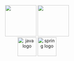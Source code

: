 <div align="center">
  <div>
    <a href="https://github.com/diogo-alvarenga"></a>
    <img height="100em" src="https://github-readme-stats.vercel.app/api?username=diogo-alvarenga&show_icons=true&theme=dark&include_all_commits=true&count_private=true">
    <img height="100em" src="https://github-readme-stats.vercel.app/api/top-langs/?username=diogo-alvarenga&layout=compact&langs_count=16&theme=dracula">
  </div>
  <div>
    <img src="https://cdn.jsdelivr.net/gh/devicons/devicon/icons/java/java-original.svg" height="60" alt="java logo"  />
    <img src="https://cdn.jsdelivr.net/gh/devicons/devicon/icons/spring/spring-original.svg" height="60" alt="spring logo"  />
  </div>
</div>

